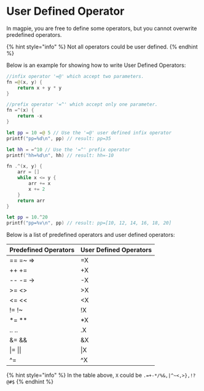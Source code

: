# User Defined Operator

 In magpie, you are free to define some operators, but you cannot overwrite predefined operators.

{% hint style="info" %}
 Not all operators could be user defined.
{% endhint %}

 Below is an example for showing how to write User Defined Operators:

```swift
//infix operator '=@' which accept two parameters.
fn =@(x, y) {
    return x + y * y
}

//prefix operator '=^' which accept only one parameter.
fn =^(x) {
    return -x
}

let pp = 10 =@ 5 // Use the '=@' user defined infix operator
printf("pp=%d\n", pp) // result: pp=35

let hh = =^10 // Use the '=^' prefix operator
printf("hh=%d\n", hh) // result: hh=-10
```

```swift
fn .^(x, y) {
    arr = []
    while x <= y {
        arr += x
        x += 2
    }
    return arr
}

let pp = 10.^20
printf("pp=%v\n", pp) // result: pp=[10, 12, 14, 16, 18, 20]
```

 Below is a list of predefined operators and user defined operators:

|  Predefined Operators |  User Defined Operators |
| :--- | :--- |
|  == =~ =&gt; |  =X |
|  ++ += |  +X |
|  -- -= -&gt; |  -X |
|  &gt;= &lt;&gt; |  &gt;X |
|  &lt;= &lt;&lt; |  &lt;X |
|  != !~ |  !X |
|  \*= \*\* |  \*X |
|  .. .. | .X |
|  &= && |  &X |
|  \|= \|\| |  \|X |
|  ^= |  ^X |

{% hint style="info" %}
 In the table above, `X` could be `.=+-*/%&,|^~<,>},!?@#$`
{% endhint %}



